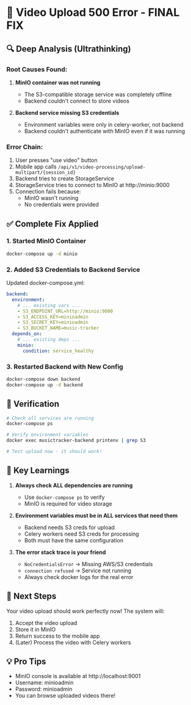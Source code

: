 # 🎯 Video Upload 500 Error - FINAL FIX

## 🔍 Deep Analysis (Ultrathinking)

### Root Causes Found:
1. **MinIO container was not running**
   - The S3-compatible storage service was completely offline
   - Backend couldn't connect to store videos

2. **Backend service missing S3 credentials**
   - Environment variables were only in celery-worker, not backend
   - Backend couldn't authenticate with MinIO even if it was running

### Error Chain:
1. User presses "use video" button
2. Mobile app calls `/api/v1/video-processing/upload-multipart/{session_id}`
3. Backend tries to create StorageService
4. StorageService tries to connect to MinIO at http://minio:9000
5. Connection fails because:
   - MinIO wasn't running
   - No credentials were provided

## ✅ Complete Fix Applied

### 1. Started MinIO Container
```bash
docker-compose up -d minio
```

### 2. Added S3 Credentials to Backend Service
Updated docker-compose.yml:
```yaml
backend:
  environment:
    # ... existing vars ...
    - S3_ENDPOINT_URL=http://minio:9000
    - S3_ACCESS_KEY=minioadmin
    - S3_SECRET_KEY=minioadmin
    - S3_BUCKET_NAME=music-tracker
  depends_on:
    # ... existing deps ...
    minio:
      condition: service_healthy
```

### 3. Restarted Backend with New Config
```bash
docker-compose down backend
docker-compose up -d backend
```

## 🧪 Verification
```bash
# Check all services are running
docker-compose ps

# Verify environment variables
docker exec musictracker-backend printenv | grep S3

# Test upload now - it should work!
```

## 📝 Key Learnings

1. **Always check ALL dependencies are running**
   - Use `docker-compose ps` to verify
   - MinIO is required for video storage

2. **Environment variables must be in ALL services that need them**
   - Backend needs S3 creds for upload
   - Celery workers need S3 creds for processing
   - Both must have the same configuration

3. **The error stack trace is your friend**
   - `NoCredentialsError` → Missing AWS/S3 credentials
   - `connection refused` → Service not running
   - Always check docker logs for the real error

## 🚀 Next Steps
Your video upload should work perfectly now! The system will:
1. Accept the video upload
2. Store it in MinIO
3. Return success to the mobile app
4. (Later) Process the video with Celery workers

## 💡 Pro Tips
- MinIO console is available at http://localhost:9001
- Username: minioadmin
- Password: minioadmin
- You can browse uploaded videos there!